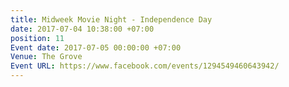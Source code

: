 ```yaml
---
title: Midweek Movie Night - Independence Day
date: 2017-07-04 10:38:00 +07:00
position: 11
Event date: 2017-07-05 00:00:00 +07:00
Venue: The Grove
Event URL: https://www.facebook.com/events/1294549460643942/
---
```


